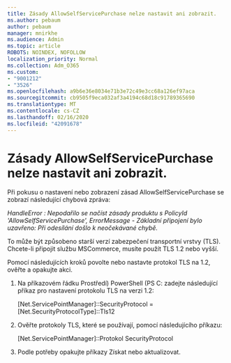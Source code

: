 ```yaml
---
title: Zásady AllowSelfServicePurchase nelze nastavit ani zobrazit.
ms.author: pebaum
author: pebaum
manager: mnirkhe
ms.audience: Admin
ms.topic: article
ROBOTS: NOINDEX, NOFOLLOW
localization_priority: Normal
ms.collection: Adm_O365
ms.custom:
- "9001212"
- "3526"
ms.openlocfilehash: a9b6e36e8034e71b3e72c49e3cc68a126ef97aca
ms.sourcegitcommit: cb9505f9eca032af3a4194c68d18c91789365690
ms.translationtype: MT
ms.contentlocale: cs-CZ
ms.lasthandoff: 02/16/2020
ms.locfileid: "42091678"
---
```

# <a name="unable-to-set-or-view-the-allowselfservicepurchase-policy"></a>Zásady AllowSelfServicePurchase nelze nastavit ani zobrazit.

Při pokusu o nastavení nebo zobrazení zásad AllowSelfServicePurchase se zobrazí následující chybová zpráva:

*HandleError : Nepodařilo se načíst zásady produktu s PolicyId 'AllowSelfServicePurchase', ErrorMessage - Základní připojení bylo uzavřeno: Při odesílání došlo k neočekávané chybě.*

To může být způsobeno starší verzí zabezpečení transportní vrstvy (TLS). Chcete-li připojit službu MSCommerce, musíte použít TLS 1.2 nebo vyšší.  

Pomocí následujících kroků povolte nebo nastavte protokol TLS na 1.2, ověřte a opakujte akci.
 1. Na příkazovém řádku Prostředí\) PowerShell (PS C: zadejte následující příkaz pro nastavení protokolu TLS na verzi 1.2:

    \[Net.ServicePointManager]::SecurityProtocol = \[Net.SecurityProtocolType]::Tls12

2. Ověřte protokoly TLS, které se používají, pomocí následujícího příkazu:

    \[Net.ServicePointManager]::Protokol SecurityProtocol 

3. Podle potřeby opakujte příkazy Získat nebo aktualizovat.

